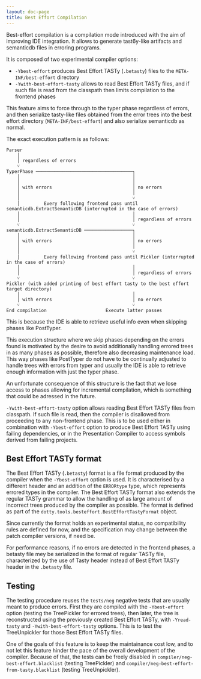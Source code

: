 ```yaml
---
layout: doc-page
title: Best Effort Compilation
---
```


Best-effort compilation is a compilation mode introduced with the aim of improving IDE integration. It allows to generate
tast6y-like artifacts and semanticdb files in erroring programs.

It is composed of two experimental compiler options:
* `-Ybest-effort` produces Best Effort TASTy (`.betasty`) files to the `META-INF/best-effort` directory
* `-Ywith-best-effort-tasty` allows to read Best Effort TASTy files, and if such file is read from the classpath then
limits compilation to the frontend phases

This feature aims to force through to the typer phase regardless of errors, and then serialize tasty-like files
obtained from the error trees into the best effort directory (`META-INF/best-effort`) and also serialize semanticdb as normal.

The exact execution pattern is as follows:

```none
Parser
    │
    │ regardless of errors
    ˅
TyperPhase ────────────────────────────────────┐
    │                                          │
    │                                          │
    │ with errors                              │ no errors
    │                                          │
    │                                          ˅
    │         Every following frontend pass until semanticdb.ExtractSemanticDB (interrupted in the case of errors)
    │                                          │
    │                                          │ regardless of errors
    ˅                                          ˅
semanticdb.ExtractSemanticDB ──────────────────┐
    │                                          │
    │ with errors                              │ no errors
    │                                          │
    │                                          ˅
    │         Every following frontend pass until Pickler (interrupted in the case of errors)
    │                                          │
    │                                          │ regardless of errors
    ˅                                          ˅
Pickler (with added printing of best effort tasty to the best effort target directory)
    │                                          │
    │ with errors                              │ no errors
    ˅                                          ˅
End compilation                      Execute latter passes
```

This is because the IDE is able to retrieve useful info even when skipping phases like PostTyper.

This execution structure where we skip phases depending on the errors found is motivated by the desire
to avoid additionally handling errored trees in as many phases as possible, therefore also decreasing
maintenance load. This way phases like PostTyper do not have to be continually adjusted to handle trees
with errors from typer and usually the IDE is able to retrieve enough information with just the typer phase.

An unfortunate consequence of this structure is the fact that we lose access to phases allowing for incremental
compilation, which is something that could be adressed in the future.

`-Ywith-best-effort-tasty` option allows reading Best Effort TASTy files from classpath. If such file is read, then
the compiler is disallowed from proceeding to any non-frontend phase. This is to be used either in combination with
`-Ybest-effort` option to produce Best Effort TASTy using failing dependencies, or in the Presentation Compiler
to access symbols derived from failing projects.

## Best Effort TASTy format

The Best Effort TASTy (`.betasty`) format is a file format produced by the compiler when the `-Ybest-effort` option
is used. It is characterised by a different header and an addition of the `ERRORtype` type, which represents errored types in
the compiler. The Best Effort TASTy format also extends the regular TASTy grammar to allow the handling of as
large amount of incorrect trees produced by the compiler as possible. The format is defined as part of the
`dotty.tools.besteffort.BestEffortTastyFormat` object.

Since currently the format holds an experimental status, no compatibility rules are defined for now, and the specification
may change between the patch compiler versions, if need be.

For performance reasons, if no errors are detected in the frontend phases, a betasty file mey be serialized in the format of
regular TASTy file, characterized by the use of Tasty header instead of Best Effort TASTy header in the `.betasty` file.

## Testing

The testing procedure reuses the `tests/neg` negative tests that are usually meant to produce errors. First they are compiled
with the `-Ybest-effort` option (testing the TreePickler for errored trees), then later, the tree is reconstructed using
the previously created Best Effort TASTy, with `-Yread-tasty` and `-Ywith-best-effort-tasty` options. This is to test the
TreeUnpickler for those Best Effort TASTy files.

One of the goals of this feature is to keep the maintainance cost low, and to not let this feature hinder the pace of the
overall development of the compiler. Because of that, the tests can be freely disabled in `compiler/neg-best-effort.blacklist`
(testing TreePickler) and `compiler/neg-best-effort-from-tasty.blacklist` (testing TreeUnpickler).
